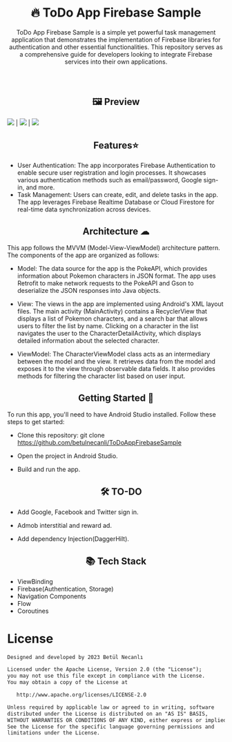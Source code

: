 # 
#  <h1 align="center">🔥 ToDo App Firebase Sample</h1>

<p align="center">ToDo App Firebase Sample is a simple yet powerful task management application that demonstrates the implementation of Firebase libraries for authentication and other essential functionalities. This repository serves as a comprehensive guide for developers looking to integrate Firebase services into their own applications.</p><br>







#  <h2 align="center">🖼 Preview</h2>

![](https://github.com/betulnecanli/ToDoAppFirebaseSample/blob/master/ss/ezgif-5-ccb9e9e1a4.png?raw=true)  | ![](https://github.com/betulnecanli/ToDoAppFirebaseSample/blob/master/ss/ezgif-5-724855afcb.png?raw=true)  | ![](https://github.com/betulnecanli/ToDoAppFirebaseSample/blob/master/ss/ezgif-5-45ed006cac.png?raw=true)

<h2 align="center">Features⭐</h2>

- User Authentication: The app incorporates Firebase Authentication to enable secure user registration and login processes. It showcases various authentication methods such as email/password, Google sign-in, and more.
- Task Management: Users can create, edit, and delete tasks in the app. The app leverages Firebase Realtime Database or Cloud Firestore for real-time data synchronization across devices.



<h2 align="center">Architecture ☁</h2>

This app follows the MVVM (Model-View-ViewModel) architecture pattern. The components of the app are organized as follows:

- Model: The data source for the app is the PokeAPI, which provides information about Pokemon characters in JSON format. The app uses Retrofit to make network requests to the PokeAPI and Gson to deserialize the JSON responses into Java objects.

- View: The views in the app are implemented using Android's XML layout files. The main activity (MainActivity) contains a RecyclerView that displays a list of Pokemon characters, and a search bar that allows users to filter the list by name. Clicking on a character in the list navigates the user to the CharacterDetailActivity, which displays detailed information about the selected character.

- ViewModel: The CharacterViewModel class acts as an intermediary between the model and the view. It retrieves data from the model and exposes it to the view through observable data fields. It also provides methods for filtering the character list based on user input.


<h2 align="center">Getting Started 🚀</h2>

To run this app, you'll need to have Android Studio installed. Follow these steps to get started:

 - Clone this repository: git clone https://github.com/betulnecanli/ToDoAppFirebaseSample
 - Open the project in Android Studio.
 - Build and run the app.

   <h2 align="center">🛠 TO-DO </h2>
- Add Google, Facebook and Twitter sign in.
- Admob interstitial and reward ad.
- Add dependency Injection(DaggerHilt).




<h2 align="center">📚 Tech Stack </h2>

- ViewBinding
- Firebase(Authentication, Storage)
- Navigation Components
- Flow
- Coroutines



# License
```xml
Designed and developed by 2023 Betül Necanlı 

Licensed under the Apache License, Version 2.0 (the "License");
you may not use this file except in compliance with the License.
You may obtain a copy of the License at

   http://www.apache.org/licenses/LICENSE-2.0

Unless required by applicable law or agreed to in writing, software
distributed under the License is distributed on an "AS IS" BASIS,
WITHOUT WARRANTIES OR CONDITIONS OF ANY KIND, either express or implied.
See the License for the specific language governing permissions and
limitations under the License.
```


